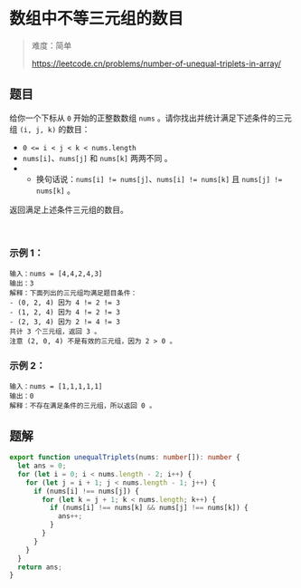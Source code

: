 # 数组中不等三元组的数目

> 难度：简单
>
> https://leetcode.cn/problems/number-of-unequal-triplets-in-array/

## 题目

给你一个下标从 `0` 开始的正整数数组 `nums` 。请你找出并统计满足下述条件的三元组 `(i, j, k)` 的数目：

- `0 <= i < j < k < nums.length`
- `nums[i]`、`nums[j]` 和 `nums[k]` 两两不同 。
- - 换句话说：`nums[i] != nums[j]`、`nums[i] != nums[k]` 且 `nums[j] != nums[k]` 。

返回满足上述条件三元组的数目。

 

### 示例 1：
```
输入：nums = [4,4,2,4,3]
输出：3
解释：下面列出的三元组均满足题目条件：
- (0, 2, 4) 因为 4 != 2 != 3
- (1, 2, 4) 因为 4 != 2 != 3
- (2, 3, 4) 因为 2 != 4 != 3
共计 3 个三元组，返回 3 。
注意 (2, 0, 4) 不是有效的三元组，因为 2 > 0 。
```

### 示例 2：
```
输入：nums = [1,1,1,1,1]
输出：0
解释：不存在满足条件的三元组，所以返回 0 。
```

## 题解

```typescript
export function unequalTriplets(nums: number[]): number {
  let ans = 0;
  for (let i = 0; i < nums.length - 2; i++) {
    for (let j = i + 1; j < nums.length - 1; j++) {
      if (nums[i] !== nums[j]) {
        for (let k = j + 1; k < nums.length; k++) {
          if (nums[i] !== nums[k] && nums[j] !== nums[k]) {
            ans++;
          }
        }
      }
    }
  }
  return ans;
}

```
